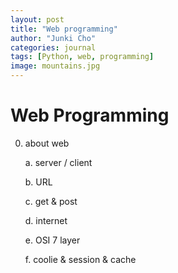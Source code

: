 ```yaml
---
layout: post
title: "Web programming"
author: "Junki Cho"
categories: journal
tags: [Python, web, programming]
image: mountains.jpg
---
```

# Web Programming

0. about web

    a. server / client

    b. URL

    c. get & post

    d. internet

    e. OSI 7 layer

    f. coolie & session & cache
